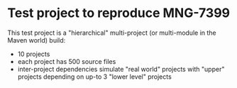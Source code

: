 # Test project to reproduce MNG-7399

This test project is a "hierarchical" multi-project (or multi-module in the Maven world) build:
- 10 projects
- each project has 500 source files
- inter-project dependencies simulate "real world" projects with "upper" projects depending on up-to 3 "lower level" projects